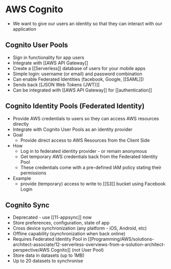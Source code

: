 # AWS Cognito

- We want to give our users an identity so that they can interact with our application

## Cognito User Pools

- Sign in functionality for app users
- Integrate with [[AWS API Gateway]]
- Create a [[Serverless]] database of users for your mobile apps
- Simple login: username (or email) and password combination
- Can enable Federated Identities (facebook, Google, [[SAML]])
- Sends back [[JSON Web Tokens (JWT)]]
- Can be integrated with [[AWS API Gateway]] for [[authentication]]

## Cognito Identity Pools (Federated Identity)

- Provide AWS credentials to users so they can access AWS resources directly
- Integrate with Cognito User Pools as an identity provider
- Goal
	- Provide direct access to AWS Resources from the Client Side
- How
	- Log in to federated identity provider - or remain anonymous
	- Get temporary AWS credentials back from the Federated Identity Pool
	- These credentials come with a pre-defined IAM policy stating their permissions
- Example
	- provide (temporary) access to write to [[S3]] bucket using Facebook Login

## Cognito Sync

- Deprecated - use [[11-appsync]] now
- Store preferences, configuration, state of app
- Cross device synchronization (any platform - iOS, Android, etc)
- Offline capability (synchronization when back online)
- Requires Federated Identity Pool in [[Programming/AWS/solutions-architect-associate/12-serverless-overviews-from-a-solution-architect-perspective/AWS Cognito]] (not User Pool)
- Store data in datasets (up to 1MB)
- Up to 20 datasets to synchronise
